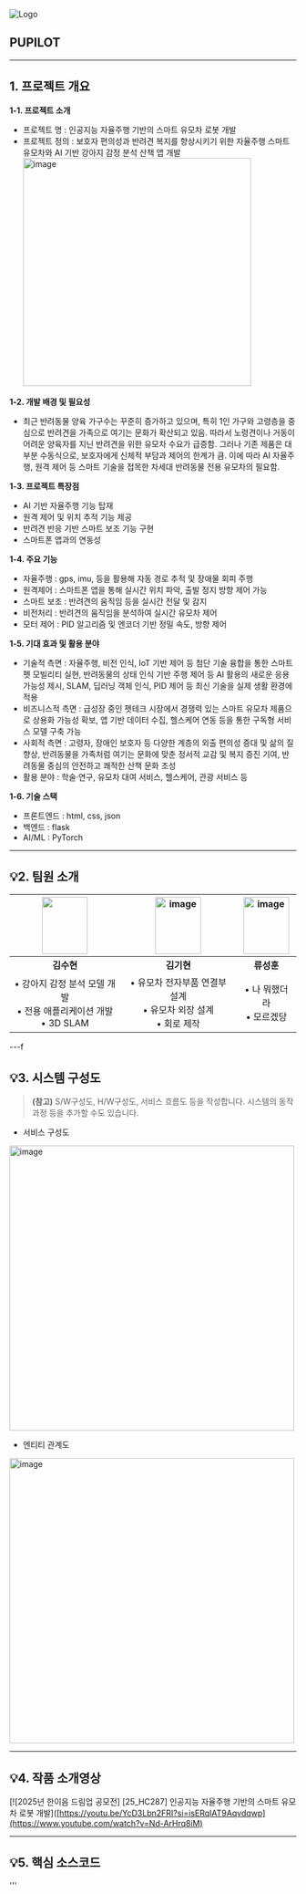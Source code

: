 ![Logo](readme/logo.png)
## **PUPILOT**

---

## **1. 프로젝트 개요**

**1-1. 프로젝트 소개**
- 프로젝트 명 : 인공지능 자율주행 기반의 스마트 유모차 로봇 개발
- 프로젝트 정의 : 보호자 편의성과 반려견 복지를 향상시키기 위한 자율주행 스마트 유모차와 AI 기반 강아지 감정 분석 산책 앱 개발
  <img width="400" height="400" alt="image" src="https://github.com/user-attachments/assets/b25d0039-dfc8-4a6f-85c0-567a92e4039f" /></br>

**1-2. 개발 배경 및 필요성**
- 최근 반려동물 양육 가구수는 꾸준히 증가하고 있으며, 특히 1인 가구와 고령층을 중심으로 반려견을 가족으로 여기는 문화가 확산되고 있음. 따라서 노령견이나 거동이 어려운 양육자를 지닌 반려견을 위한 유모차 수요가 급증함. 그러나 기존 제품은 대부분 수동식으로, 보호자에게 신체적 부담과 제어의 한계가 큼. 이에 따라 AI 자율주행, 원격 제어 등 스마트 기술을 접목한 차세대 반려동물 전용 유모차의 필요함.

**1-3. 프로젝트 특장점**
- AI 기반 자율주행 기능 탑재
- 원격 제어 및 위치 추적 기능 제공
- 반려견 반응 기반 스마트 보조 기능 구현
- 스마트폰 앱과의 연동성

**1-4. 주요 기능**
- 자율주행 : gps, imu, 등을 활용해 자동 경로 추적 및 장애물 회피 주행
- 원격제어 : 스마트폰 앱을 통해 실시간 위치 파악, 출발 정지 방향 제어 가능
- 스마트 보조 : 반려견의 움직임 등을 실시간 전달 및 감지
- 비전처리 : 반려견의 움직임을 분석하여 실시간 유모차 제어
- 모터 제어 : PID 알고리즘 및 엔코더 기반 정밀 속도, 방향 제어

**1-5. 기대 효과 및 활용 분야**
- 기술적 측면 : 자율주행, 비전 인식, IoT 기반 제어 등 첨단 기술 융합을 통한 스마트 펫 모빌리티 실현, 반려동물의 상태 인식 기반 주행 제어 등 AI 활용의 새로운 응용 가능성 제시, SLAM, 딥러닝 객체 인식, PID 제어 등 최신 기술을 실제 생활 환경에 적용
- 비즈니스적 측면 : 급성장 중인 펫테크 시장에서 경쟁력 있는 스마트 유모차 제품으로 상용화 가능성 확보, 앱 기반 데이터 수집, 헬스케어 연동 등을 통한 구독형 서비스 모델 구축 가능
- 사회적 측면 : 고령자, 장애인 보호자 등 다양한 계층의 외출 편의성 증대 및 삶의 질 향상, 반려동물을 가족처럼 여기는 문화에 맞춘 정서적 교감 및 복지 증진 기여, 반려동물 중심의 안전하고 쾌적한 산책 문화 조성
- 활용 분야 : 학술·연구, 유모차 대여 서비스, 헬스케어, 관광 서비스 등
  
**1-6. 기술 스택**
- 프론트엔드 : html, css, json
- 백엔드 : flask
- AI/ML : PyTorch

---
## **💡2. 팀원 소개**
| <img width="80" height="100" src="https://github.com/user-attachments/assets/ab73bb1c-c1d4-464d-8ad3-635b45d5a8ae" > | <img width="80" height="100" alt="image" src="https://github.com/user-attachments/assets/c7f66b7c-ab84-41fa-8fba-b49dba28b677" > | <img width="80" height="100" alt="image" src="https://github.com/user-attachments/assets/c33252c7-3bf6-43cf-beaa-a9e2d9bd090b" > |
|:---:|:---:|:---:|
| **김수현** | **김기현** | **류성훈** |
| • 강아지 감정 분석 모델 개발 <br> • 전용 애플리케이션 개발 <br> • 3D SLAM | • 유모차 전자부품 연결부 설계 <br> • 유모차 외장 설계 <br> • 회로 제작 | • 나 뭐했더라 <br> • 모르겠당 |

---f
## **💡3. 시스템 구성도**
> **(참고)** S/W구성도, H/W구성도, 서비스 흐름도 등을 작성합니다. 시스템의 동작 과정 등을 추가할 수도 있습니다.
- 서비스 구성도
<img width="500" height="500" alt="image" src="https://github.com/user-attachments/assets/28fc8453-d1a0-4184-8fd0-130d93d18545" />


- 엔티티 관계도
<img width="500" height="500" alt="image" src="https://github.com/user-attachments/assets/76e3347b-6d94-491e-8aeb-a7b4601c54d5" />

---
## **💡4. 작품 소개영상**

[![2025년 한이음 드림업 공모전] [25_HC287] 인공지능 자율주행 기반의 스마트 유모차 로봇 개발]([https://youtu.be/YcD3Lbn2FRI?si=isERqIAT9Aqvdqwp](https://www.youtube.com/watch?v=Nd-ArHrq8iM)

---
## **💡5. 핵심 소스코드**

'''
